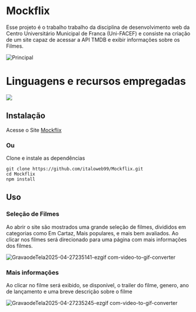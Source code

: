 # Mockflix

Esse projeto é o trabalho trabalho da disciplina de desenvolvimento web da Centro Universitário Municipal de Franca (Uni-FACEF) e consiste na criação de um site capaz de acessar a API TMDB
e exibir informações sobre os Filmes.

![Principal](https://github.com/user-attachments/assets/1524c1a9-d956-4201-ae20-d1a4623ab7b0)

<p align="center">
  <h1>Linguagens e recursos empregadas</h1>
  <a href="https://skillicons.dev">
    <img src="https://skillicons.dev/icons?i=react,typescript,tailwind,vite" />
  </a>
</p>

## Instalação

Acesse o Site [Mockflix](https://italoweb99.github.io/Mockflix/)

### Ou

Clone e instale as dependências
```
git clone https://github.com/italoweb99/Mockflix.git
cd Mockflix
npm install
```

## Uso

### Seleção de Filmes

Ao abrir o site são mostrados uma grande seleção de filmes, divididos em categorias como Em Cartaz, Mais populares, e mais bem avaliados. Ao clicar nos filmes será direcionado para uma página com mais informações dos filmes.

![GravaodeTela2025-04-27235141-ezgif com-video-to-gif-converter](https://github.com/user-attachments/assets/8d6eb093-38d5-425e-ac9b-a66041e76267)

### Mais informações

Ao clicar no filme será exibido, se disponível, o trailer do filme, genero, ano de lançamento e uma breve descrição sobre o filme

![GravaodeTela2025-04-27235245-ezgif com-video-to-gif-converter](https://github.com/user-attachments/assets/5abb2f95-f93b-456e-9f8f-4e4e2a778980)




